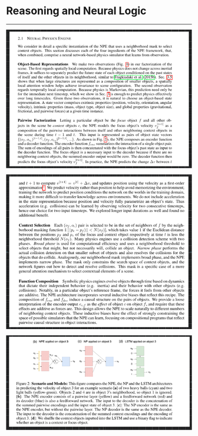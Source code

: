 # Reasoning and Neural Logic 

---

![](2020-07-21-06-03-46.png)

![](2020-07-21-06-04-40.png)

![](2020-07-21-06-04-57.png)